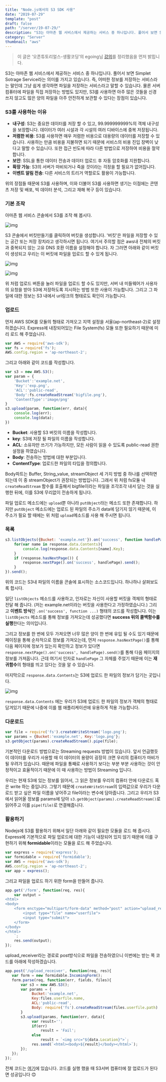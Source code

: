 ```yaml
---
title: "Node.js에서의 S3 SDK 사용"
date: "2019-07-29"
template: "post"
draft: false
path: "/server/19-07-29/"
description: "S3는 아마존 웹 서비스에서 제공하는 서비스 중 하나입니다. 풀어서 보면 Simplet Sotrage Service라는 의미를 가지고 있습니다. 즉, 어떠한 정보를 저장하는 서비스라는 말인데 그냥 쉽게 생각하면 파일을 저장하는 서비스라고 말할 수 있습니다."
category: "Server"
thumbnail: "aws"
---
```


> 이 글은 ‘오픈튜토리얼스-생활코딩’의 egoing님 [강의](:https://www.opentutorials.org/course/2717/11344)를 정리했음을 먼저 밝힙니다.

 S3는 아마존 웹 서비스에서 제공하는 서비스 중 하나입니다. 풀어서 보면 Simplet Sotrage Service라는 의미를 가지고 있습니다. 즉, 어떠한 정보를 저장하는 서비스라는 말인데 그냥 쉽게 생각하면 파일을 저장하는 서비스라고 말할 수 있습니다. 물론 서버 컴퓨터에 파일을 직접 저장하는 방법도 있지만, S3를 사용하면 아주 많은 것들을 신경 쓰지 않고도 많은 양의 파일을 아주 안전하게 보관할 수 있다는 장점이 있습니다.

### S3를 사용하는 이유

- **내구성**: S3는 중요한 데이터를 저장 할 수 있고, 99.999999999%의 객체 내구성을 보장합니다. 데이터가 여러 시설과 각 시설의 여러 디바이스에 중복 저장됩니다. 
- **저렴한 비용**: S3를 사용하면 매우 저렴한 비용으로 대용량의 데이터를 저장할 수 있습니다. 사용하는 만큼 비용을 지불하면 되기 때문에 서비스의 비용 진입 장벽이 낮다고 말할 수 있습니다. 또한 접근 빈도에 따라 다른 방법으로 저장하여 비용을 절약합니다.
- **보안**: SSL을 통한 데이터 전송과 데이터 업로드 후 자동 암호화를 지원합니다. 
- **확장 가능**: S3의 서버가 마비되거나 죽을 것이라는 걱정을 할 필요가 없어집니다.
- **이벤트 알림 전송**: 다른 서비스의 트리거 역할로도 활용이 가능합니다. 

 위의 장점들 때문에 S3를 사용하며, 이와 더불어 S3를 사용하면 생기는 이점에는 콘텐츠 저장 및 배포, 빅 데이터 분석, 그리고 재해 복구 등이 있습니다. 

### 기본 조작

 아마존 웹 서비스 콘솔에서 S3를 조작 해 봅시다. 



![img](../img/19-07-29-1.png)



 S3 콘솔에서 버킷만들기를 클릭하여 버킷을 생성합니다. '버킷'은 파일을 저장할 수 있는 공간 또는 저장 장치라고 생각하시면 됩니다. 여기서 주의할 점은 aws내 전체의 버킷과 중복되지 않는 고유 DNS 호환 이름을 설정해야 합니다. 자 그러면 아래와 같이 버킷이 생성되고 우리는 이 버킷에 파일을 업로드 할 수 있게 됩니다.



![img](../img/19-07-29-2.png)

![img](../img/19-07-29-3.png)

 위 처럼 업로드 버튼을 눌러 파일을 업로드 할 수도 있지만, 서버 내 미들웨어가 사용자의 요청을 받아 S3에 저장하도록 지시하는 방법 또한 사용이 가능합니다. 그리고 그 파일에 대한 정보는 S3 내에서 url링크의 형태로도 확인이 가능합니다.

### 업로드

 먼저 AWS SDK를 모듈의 형태로 가져오고 지역 설정을 서울(ap-northeast-2)로 설정하겠습니다. Express에 내장되어있는 File System(fs) 모듈 또한 필요하기 때문에 미리 로드 해 주었습니다. 

```javascript
var AWS = require('aws-sdk');
var fs = require('fs');
AWS.config.region = 'ap-northeast-2';
```

 그리고 아래와 같이 코드를 작성합니다.

```javascript
var s3 = new AWS.S3();
var param = {
    'Bucket':'example.net',
    'Key':'exp.png',
    'ACL':'public-read',
    'Body':fs.createReadStream('bigfile.png'),
    'ContentType':'image/png'
}
s3.upload(param, function(err, data){
    console.log(err);
    console.log(data);
})
```

- **Bucket**: 사용할 S3 버킷의 이름을 작성합니다.
- **key**: S3에 저장 될 파일의 이름을 작성합니다.
- **ACL**: 소유자만 쓰기가 가능하지만, 모든 사람이 읽을 수 있도록 public-read 권한 설정을 하였습니다.
- **Body**: 전송하는 방법에 대한 부분입니다. 
- **ContentType**: 업로드한 파일의 타입을 정의합니다. 

 Body파트는 Buffer, String_value, streamObject 세 가지 방법 중 하나를 선택하면 되는데 이 중 streamObject가 권장되는 방법입니다. 그래서 위 처럼 fs모듈 내 `createReadStream` 함수를 호출해서 bigfile이라는 파일을 조각조각 내서 담는 것을 실행한 뒤에, 이를 S3에 무리없이 전송하게 됩니다. 

파일 업로드 메소드에는 `upload`뿐 아니라 `putObject`라는 메소드 또한 존재합니다. 하지만 `putObject` 메소드에는 업로드 된 파일의 주소가 data에 담기지 않기 때문에, 이 주소가 필요 할 때에는 위 처럼 `upload`메소드를 사용 해 주시면 됩니다. 

### 목록

```javascript
s3.listObjects({Bucket: 'example.net'}).on('success', function handlePage(response) {
    for(var name in response.data.Contents){
        console.log(response.data.Contents[name].Key);
    }
    if (response.hasNextPage()) {
        response.nextPage().on('success', handlePage).send();
    }
}).send();
```

 위의 코드는 S3내 파일의 이름을 콘솔에 표시하는 소스코드입니다. 하나하나 살펴보도록 합시다.  

 일단 `listObjects` 메소드를 사용하고, 인자로는 자신이 사용할 버킷을 객체의 형태로 전달 해 줍니다. (저는 example.net이라는 버킷을 사용한다고 가정하였습니다.) 그리고 **이벤트 방식**인 `.on('success', function ...)` 형태의 코드를 작성합니다. 이는 `listObjects` 메소드를 통해 정보를 가져오는데 성공했다면 **success 뒤의 콜백함수를 실행**한다는 의미입니다. 

 그리고 정보를 한 번에 모두 가져오면 너무 많은 양이 한 번에 유입 될 수도 있기 때문에 페이징을 통해 순차적으로 정보를 가져오는데, 먼저 `response.hasNextPage()`를 통해 다음 페이지에 정보가 있는지 확인하고 정보가 있다면 `response.nextPage().on('success', handlePage).send()`를 통해 다음 페이지의 정보를 가져옵니다. 근데 여기서 인자로 `handlePage` 그 자체를 주었기 때문에 이는 **재귀함수**의 형태를 띄고 있다는 것을 알 수 있습니다. 

 마지막으로 `response.data.Contents`는 S3에 업로드 한 파일의 정보가 담기는 곳입니다.

![img](../img/19-07-29-4.png)

`response.data.Contents` 에는 우리가 S3에 업로드 한 파일의 정보가 객체의 형태로 담겨있기 때문에 나중에 이를 웹 애플리케이션에 유용하게 적용 가능합니다. 

### 다운로드

```javascript
var file = require('fs').createWriteStream('logo.png');
var params = {Bucket:'example.net', Key:'logo.png'};
s3.getObject(params).createReadStream().pipe(file);
```

 기본적인 다운로드 방법으로는 Streaming requests 방법이 있습니다. 앞서 언급했듯이 데이터를 우리가 사용할 때 이 데이터의 용량이 굉장히 크면 우리의 컴퓨터가 마비가 될 우려가 있습니다. 때문에 파일을 통째로 사용하기 보다는 부분 부분 사용하는 것이 안정적이고 효율적이기 때문에 이 때 사용하는 방법이 Streaming 입니다. 

 우리는 현재 S3에 있는 정보를 읽어서, 그 읽은 정보를 우리의 컴퓨터 안에 다운로드 혹은 write 하는 중입니다. 그렇기 때문에 `createWriteStream`의 입력값으로 우리가 다운로드 받고 싶은 파일 이름을 넣어주고 file이라는 변수에 담아줍니다. 그리고 우리가 S3에서 읽어올 정보를 params에 담아 `s3.getObject(params).createReadStream()`로 읽어주고 이를 `pipe(file)`로 연결해줍니다. 

### 활용하기

Nodejs에 S3를 활용하기 위해서 일단 아래와 같이 필요한 모듈을 로드 해 줍시다. Express에 기본적으로 파일 업로드에 대한 기능이 내장되어 있지 않기 때문에 이를 구현하기 위해 **formidable**이라는 모듈을 로드 해 주었습니다. 

```javascript
var express = require('express');
var formidable = require('formidable');
var AWS = require('aws-sdk');
AWS.config.region = 'ap-northeast-2';
var app = express();
```

 그리고 파일을 업로드 하기 위한 form을 만들어 줍니다.

```javascript
app.get('/form', function(req, res){
    var output = `
<html>
<body>
    <form enctype="multipart/form-data" method="post" action="upload_receiver">
        <input type="file" name="userfile">
        <input type="submit">
    </form>
</body>
</html>
    `;
    res.send(output);
});
```

 upload_receiver라는 경로로 post방식으로 파일을 전송하였으니 이번에는 받는 쪽 코드를 아래에 작성하겠습니다.

```javascript
app.post('/upload_receiver', function(req, res){
   var form = new formidable.IncomingForm();
   form.parse(req, function(err, fields, files){
       var s3 = new AWS.S3();
       var params = {
            Bucket:'example.net',
            Key:files.userfile.name,
            ACL:'public-read',
            Body: require('fs').createReadStream(files.userfile.path)
       }
       s3.upload(params, function(err, data){
            var result='';
            if(err)
                result = 'Fail';
            else
                result = `<img src="${data.Location}">`;
            res.send(`<html><body>${result}</body></html>`);
       });
   });
});
```

 전체 코드는 [여기](https://www.opentutorials.org/course/2717/11797)에 있습니다. 코드를 실행 했을 때 S3서버 컴퓨터에 잘 업로드가 된다면 성공입니다 😊

 